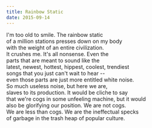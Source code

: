 ```yaml
---
title: Rainbow Static
date: 2015-09-14
---
```

I'm too old to smile. The rainbow static  
of a million stations presses down on my body  
with the weight of an entire civilization.  
It crushes me. It's all nonsense. Even the  
parts that are meant to sound like the  
latest, newest, hottest, hippest, coolest, trendiest  
songs that you just can't wait to hear --  
even those parts are just more entitled white noise.  
So much useless noise, but here we are,  
slaves to its production. It would be cliche to say  
that we're cogs in some unfeeling machine, but it would  
also be glorifying our position. We are not cogs.  
We are less than cogs. We are the ineffectual specks  
of garbage in the trash heap of popular culture.